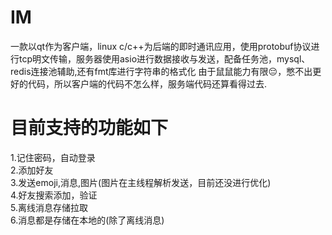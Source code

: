# IM
一款以qt作为客户端，linux c/c++为后端的即时通讯应用，使用protobuf协议进行tcp明文传输，服务器使用asio进行数据接收与发送，配备任务池，mysql、redis连接池辅助,还有fmt库进行字符串的格式化
由于鼠鼠能力有限😔，憋不出更好的代码，所以客户端的代码不怎么样，服务端代码还算看得过去.
# 目前支持的功能如下
1.记住密码，自动登录  
2.添加好友  
3.发送emoji,消息,图片(图片在主线程解析发送，目前还没进行优化)  
4.好友搜索添加，验证  
5.离线消息存储拉取  
6.消息都是存储在本地的(除了离线消息)  

